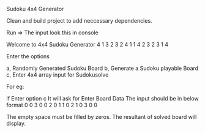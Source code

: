 Sudoku 4x4 Generator

Clean and build project to add neccessary dependencies.

Run => The input look this in console 

Welcome to 4x4 Sudoku Generator
 4 1 3 2
 3 2 4 1
 1 4 2 3
 2 3 1 4
 
Enter the options

a, Randomly Generated Sudoku Board
b, Generate a Sudoku playable Board 
c, Enter 4x4 array input for Sudokusolve

   For eg:
   
   if Enter option c
   It will ask for Enter Board Data
   The input should be in below format
   0 0 3 0
   0 2 0 1 
   1 0 2 1
   0 3 0 0

   The empty space must be filled by zeros.
   The resultant of solved board will display.
